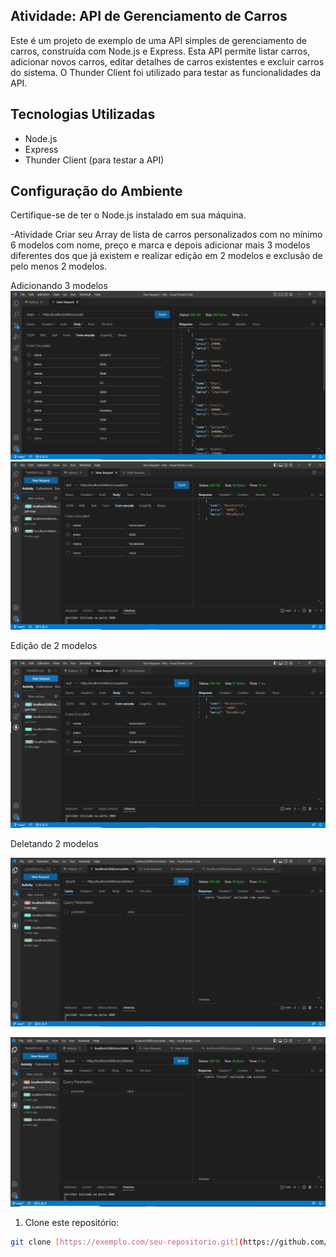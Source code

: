 ## Atividade: API de Gerenciamento de Carros

Este é um projeto de exemplo de uma API simples de gerenciamento de carros, construída com Node.js e Express. Esta API permite listar carros, adicionar novos carros, editar detalhes de carros existentes e excluir carros do sistema. O Thunder Client foi utilizado para testar as funcionalidades da API.

## Tecnologias Utilizadas

- Node.js
- Express
- Thunder Client (para testar a API)

## Configuração do Ambiente

Certifique-se de ter o Node.js instalado em sua máquina.

-Atividade Criar seu Array de lista de carros personalizados com no
mínimo 6 modelos com nome, preço e marca e depois
adicionar mais 3 modelos diferentes dos que já existem e
realizar edição em 2 modelos e exclusão de pelo menos 2
modelos.

Adicionando 3 modelos
![Captura de Tela Principal](https://github.com/cristianbrunone/SENAI-NODE-JS/blob/main/CristianBrunone/http/images/image.PNG)
![Captura de Tela Principal](https://github.com/cristianbrunone/SENAI-NODE-JS/blob/main/CristianBrunone/http/images/image2.PNG)

Edição de 2 modelos

![Captura de Tela Principal](https://github.com/cristianbrunone/SENAI-NODE-JS/blob/main/CristianBrunone/http/images/image3.PNG)

Deletando 2 modelos

![Captura de Tela Principal](https://github.com/cristianbrunone/SENAI-NODE-JS/blob/main/CristianBrunone/http/images/image4.PNG)

![Captura de Tela Principal](https://github.com/cristianbrunone/SENAI-NODE-JS/blob/main/CristianBrunone/http/images/image5.PNG)


1. Clone este repositório:

```bash
git clone [https://exemplo.com/seu-repositorio.git](https://github.com/cristianbrunone/SENAI-NODE-JS.git)
